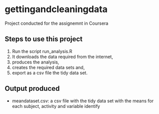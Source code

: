 # gettingandcleaningdata
Project conducted for the assignemnt in Coursera
## Steps to use this project
1. Run the script run_analysis.R
2. It downloads the data required from the internet,
3. produces the analysis,
4. creates the required data sets and,
5. export as a csv file the tidy data set.


## Output produced

- meandataset.csv: a csv file with the tidy data set with the means for each subject, activity and variable identify
